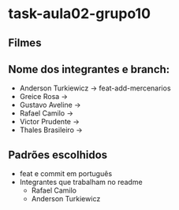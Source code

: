 # task-aula02-grupo10

## Filmes

## Nome dos integrantes e branch:
* Anderson Turkiewicz -> feat-add-mercenarios
* Greice Rosa ->
* Gustavo Aveline ->
* Rafael Camilo ->
* Victor Prudente ->
* Thales Brasileiro ->

## Padrões escolhidos
 * feat e commit em português
 * Integrantes que trabalham no readme
    - Rafael Camilo
    - Anderson Turkiewicz
   
   


